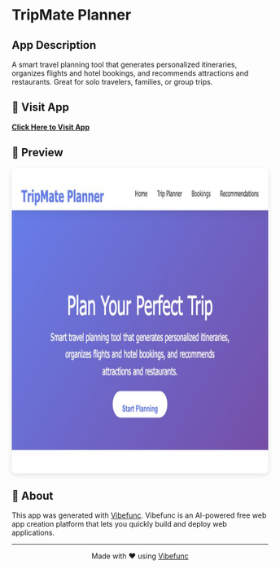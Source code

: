 # TripMate Planner

## App Description

A smart travel planning tool that generates personalized itineraries, organizes flights and hotel bookings, and recommends attractions and restaurants. Great for solo travelers, families, or group trips.

## 🚀 Visit App

**[Click Here to Visit App](https://q1pe07.vibefunc.com)**

## 📸 Preview

<div align="center">
  <img src="https://raw.githubusercontent.com/lilidan/tripmate-planner/main/app-preview.png" alt="App Preview" height="600" style="border-radius: 8px; box-shadow: 0 4px 12px rgba(0,0,0,0.1);" />
</div>

## 📄 About

This app was generated with [Vibefunc](https://vibefunc.com). Vibefunc is an AI-powered free web app creation platform that lets you quickly build and deploy web applications.

---

<div align="center">
  <p>Made with ❤️ using <a href="https://vibefunc.com">Vibefunc</a></p>
</div>
